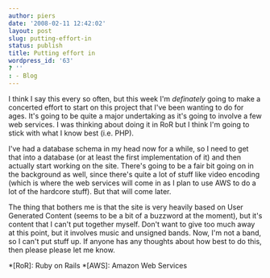 ```yaml
---
author: piers
date: '2008-02-11 12:42:02'
layout: post
slug: putting-effort-in
status: publish
title: Putting effort in
wordpress_id: '63'
? ''
: - Blog
---
```


I think I say this every so often, but this week I'm _definately_ going to
make a concerted effort to start on this project that I've been wanting to do
for ages. It's going to be quite a major undertaking as it's going to involve
a few web services. I was thinking about doing it in RoR but I think I'm going
to stick with what I know best (i.e. PHP).

I've had a database schema in my head now for a while, so I need to get that
into a database (or at least the first implementation of it) and then actually
start working on the site. There's going to be a fair bit going on in the
background as well, since there's quite a lot of stuff like video encoding
(which is where the web services will come in as I plan to use AWS to do a lot
of the hardcore stuff). But that will come later.

The thing that bothers me is that the site is very heavily based on User
Generated Content (seems to be a bit of a buzzword at the moment), but it's
content that I can't put together myself. Don't want to give too much away at
this point, but it involves music and unsigned bands. Now, I'm not a band, so
I can't put stuff up. If anyone has any thoughts about how best to do this,
then please please let me know.

  *[RoR]: Ruby on Rails
  *[AWS]: Amazon Web Services

